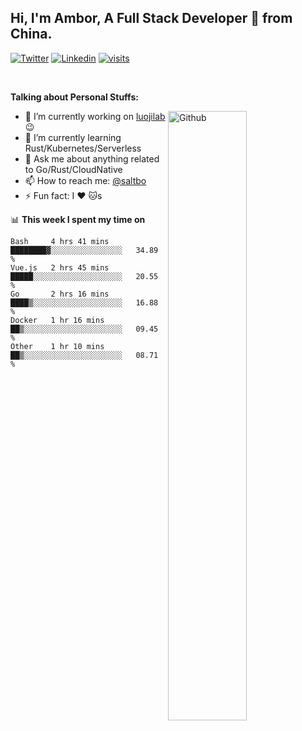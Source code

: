 ## Hi, I'm Ambor, A Full Stack Developer 🚀 from China.

[![Twitter](https://img.shields.io/badge/-saltbo-1ca0f1?style=flat&logo=twitter&logoColor=white)](https://twitter.com/rdsaltbo)
[![Linkedin](https://img.shields.io/badge/-saltbo-blue?style=flat&logo=Linkedin&logoColor=white)](https://www.linkedin.com/in/saltbo/)
[![visits](https://visitor.vercel.app/page/saltbo?color=light-green)](https://github.com/saltbo/)

&nbsp;  

**Talking about Personal Stuffs:**
<!-- Any image aligned to the right. Beware the width  -->
<img width="50%" align="right" alt="Github" src="https://raw.githubusercontent.com/saltbo/saltbo/master/images/git-header.svg" />

- 🔭 I’m currently working on [luojilab](https://github.com/luojilab) :wink:
- 🌱 I’m currently learning Rust/Kubernetes/Serverless
- 💬 Ask me about anything related to Go/Rust/CloudNative
- 📫 How to reach me: [@saltbo](https://twitter.com/rdsaltbo)
- ⚡ Fun fact: I :heart: :cat:s


📊 **This week I spent my time on**
<!--START_SECTION:waka-->
```text
Bash     4 hrs 41 mins   ████████▓░░░░░░░░░░░░░░░░   34.89 % 
Vue.js   2 hrs 45 mins   █████░░░░░░░░░░░░░░░░░░░░   20.55 % 
Go       2 hrs 16 mins   ████▒░░░░░░░░░░░░░░░░░░░░   16.88 % 
Docker   1 hr 16 mins    ██▒░░░░░░░░░░░░░░░░░░░░░░   09.45 % 
Other    1 hr 10 mins    ██▒░░░░░░░░░░░░░░░░░░░░░░   08.71 % 
```
<!--END_SECTION:waka-->
